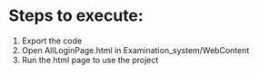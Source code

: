 # Steps to execute:
1. Export the code
2. Open AllLoginPage.html in Examination_system/WebContent
3. Run the html page to use the project
